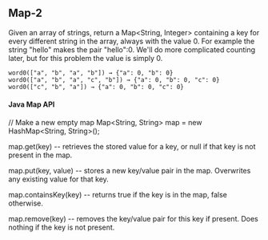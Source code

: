 ## Map-2

Given an array of strings, return a Map<String, Integer> containing a key for 
every different string in the array, always with the value 0. For example the 
string "hello" makes the pair "hello":0. We'll do more complicated counting 
later, but for this problem the value is simply 0.


	word0(["a", "b", "a", "b"]) → {"a": 0, "b": 0}
	word0(["a", "b", "a", "c", "b"]) → {"a": 0, "b": 0, "c": 0}
	word0(["c", "b", "a"]) → {"a": 0, "b": 0, "c": 0}

#### Java Map API

// Make a new empty map
Map<String, String> map = new HashMap<String, String>();

map.get(key) -- retrieves the stored value for a key, or null if that key 
is not present in the map.

map.put(key, value) -- stores a new key/value pair in the map. Overwrites 
any existing value for that key.

map.containsKey(key) -- returns true if the key is in the map, false 
otherwise.

map.remove(key) -- removes the key/value pair for this key if present. 
Does nothing if the key is not present. 
